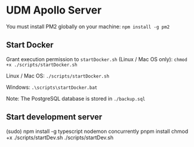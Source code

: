 # UDM Apollo Server

You must install PM2 globally on your machine:
`npm install -g pm2`

## Start Docker

Grant execution permission to `startDocker.sh` (Linux / Mac OS only):
`chmod +x ./scripts/startDocker.sh`

Linux / Mac OS:
`./scripts/startDocker.sh`

Windows:
`.\scripts\startDocker.bat`

Note: The PostgreSQL database is stored in `./backup.sql`

## Start development server

(sudo) npm install -g typescript nodemon concurrently
pnpm install
chmod +x ./scripts/startDev.sh
./scripts/startDev.sh

